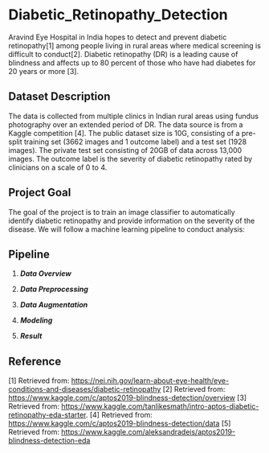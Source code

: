 # Diabetic_Retinopathy_Detection

Aravind Eye Hospital in India hopes to detect and prevent diabetic retinopathy[1] among people living in rural areas where medical screening is difficult to conduct[2]. Diabetic retinopathy (DR) is a leading cause of blindness and affects up to 80 percent of those who have had diabetes for 20 years or more [3]. 
 
## Dataset Description
The data is collected from multiple clinics in Indian rural areas using fundus photography over an extended period of DR. The data source is from a Kaggle competition [4]. The public dataset size is 10G, consisting of a pre-split training set (3662 images and 1 outcome label) and a test set (1928 images). The private test set consisting of 20GB of data across 13,000 images. The outcome label is the severity of diabetic retinopathy rated by clinicians on a scale of 0 to 4. 
 
## Project Goal
The goal of the project is to train an image classifier to automatically identify diabetic retinopathy and provide information on the severity of the disease. We will follow a machine learning pipeline to conduct analysis:  

## Pipeline

1) ***Data Overview***

2) ***Data Preprocessing***

3) ***Data Augmentation***

4) ***Modeling***

5) ***Result***



## Reference
[1] Retrieved from:  https://nei.nih.gov/learn-about-eye-health/eye-conditions-and-diseases/diabetic-retinopathy
[2] Retrieved from:  https://www.kaggle.com/c/aptos2019-blindness-detection/overview
[3] Retrieved from:  https://www.kaggle.com/tanlikesmath/intro-aptos-diabetic-retinopathy-eda-starter.
[4] Retrieved from:  https://www.kaggle.com/c/aptos2019-blindness-detection/data
[5] Retrieved from:  https://www.kaggle.com/aleksandradeis/aptos2019-blindness-detection-eda
